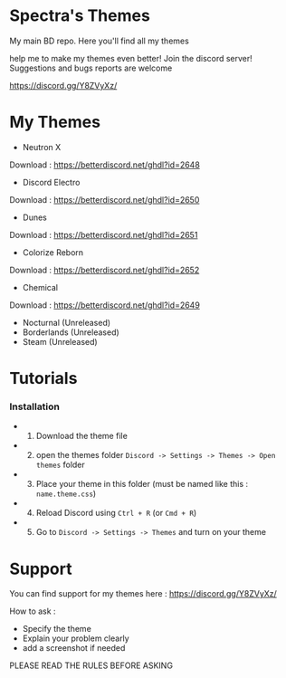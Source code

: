 # Spectra's Themes
My main BD repo. Here you'll find all my themes

help me to make my themes even better! Join the discord server!
Suggestions and bugs reports are welcome

https://discord.gg/Y8ZVyXz/

# My Themes

* Neutron X

Download : https://betterdiscord.net/ghdl?id=2648

* Discord Electro

Download : https://betterdiscord.net/ghdl?id=2650

* Dunes

Download : https://betterdiscord.net/ghdl?id=2651

* Colorize Reborn

Download : https://betterdiscord.net/ghdl?id=2652

* Chemical

Download : https://betterdiscord.net/ghdl?id=2649

* Nocturnal (Unreleased)
* Borderlands (Unreleased)
* Steam (Unreleased)

# Tutorials

### Installation

* 1. Download the theme file
* 2. open the themes folder `Discord -> Settings -> Themes -> Open themes` folder
* 3. Place your theme in this folder (must be named like this : `name.theme.css`)
* 4. Reload Discord using `Ctrl + R` (or `Cmd + R`)
* 5. Go to `Discord -> Settings -> Themes` and turn on your theme

# Support

You can find support for my themes here : https://discord.gg/Y8ZVyXz/

How to ask :

* Specify the theme
* Explain your problem clearly
* add a screenshot if needed

PLEASE READ THE RULES BEFORE ASKING
